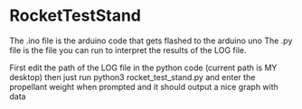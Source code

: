 # RocketTestStand

The .ino file is the arduino code that gets flashed to the arduino uno
The .py file is the file you can run to interpret the results of the LOG file.

First edit the path of the LOG file in the python code (current path is MY desktop) then
just run python3 rocket_test_stand.py
and enter the propellant weight when prompted and it should output a nice graph with data
